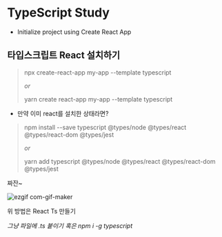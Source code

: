 # TypeScript Study

- Initialize project using Create React App

## 타입스크립트 React 설치하기

> npx create-react-app my-app --template typescript
>
> _or_
>
> yarn create react-app my-app --template typescript

- 만약 이미 react를 설치한 상태라면?

> npm install --save typescript @types/node @types/react @types/react-dom @types/jest
>
> _or_
>
> yarn add typescript @types/node @types/react @types/react-dom @types/jest

짜잔~

![ezgif com-gif-maker](https://user-images.githubusercontent.com/59821075/103869086-2f9a5400-510d-11eb-9816-583aa8b77691.gif)

위 방법은 React Ts 만들기

_그냥 파일에 .ts 붙이기_
_혹은 npm i -g typescript_
